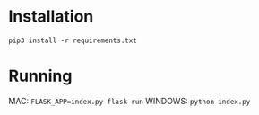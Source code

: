 # Installation

`pip3 install -r requirements.txt`

# Running

MAC: `FLASK_APP=index.py flask run`
WINDOWS: `python index.py`
